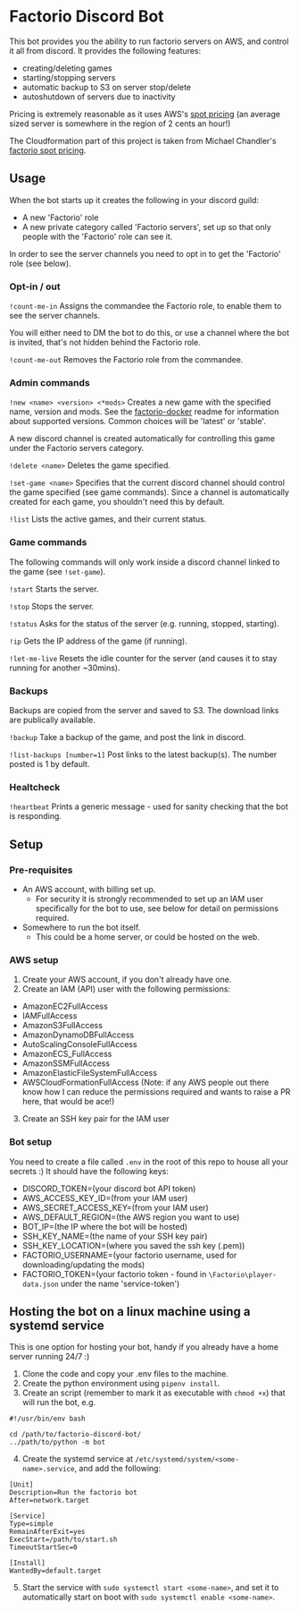 # Factorio Discord Bot

This bot provides you the ability to run factorio servers on AWS, and control it all from discord. It provides the following features:
- creating/deleting games
- starting/stopping servers
- automatic backup to S3 on server stop/delete
- autoshutdown of servers due to inactivity

Pricing is extremely reasonable as it uses AWS's [spot pricing](https://aws.amazon.com/ec2/spot/pricing/) (an average sized server is somewhere in the region of 2 cents an hour!)

The Cloudformation part of this project is taken from Michael Chandler's [factorio spot pricing](https://github.com/m-chandler/factorio-spot-pricing).


## Usage

When the bot starts up it creates the following in your discord guild:
- A new 'Factorio' role
- A new private category called 'Factorio servers', set up so that only people with the 'Factorio' role can see it.

In order to see the server channels you need to opt in to get the 'Factorio' role (see below).

### Opt-in / out
`!count-me-in`
Assigns the commandee the Factorio role, to enable them to see the server channels.

You will either need to DM the bot to do this, or use a channel where the bot is invited, that's not hidden behind the Factorio role.

`!count-me-out`
Removes the Factorio role from the commandee.


### Admin commands
`!new <name> <version> <*mods>`
Creates a new game with the specified name, version and mods. See the [factorio-docker](https://github.com/factoriotools/factorio-docker) readme for information about supported versions. Common choices will be 'latest' or 'stable'.

A new discord channel is created automatically for controlling this game under the Factorio servers category.

`!delete <name>`
Deletes the game specified.

`!set-game <name>`
Specifies that the current discord channel should control the game specified (see game commands). Since a channel is automatically created for each game, you shouldn't need this by default.

`!list`
Lists the active games, and their current status.

### Game commands
The following commands will only work inside a discord channel linked to the game (see `!set-game`).

`!start`
Starts the server.

`!stop`
Stops the server.

`!status`
Asks for the status of the server (e.g. running, stopped, starting).

`!ip`
Gets the IP address of the game (if running).

`!let-me-live`
Resets the idle counter for the server (and causes it to stay running for another ~30mins).

### Backups
Backups are copied from the server and saved to S3. The download links are publically available.

`!backup`
Take a backup of the game, and post the link in discord.

`!list-backups [number=1]`
Post links to the latest backup(s). The number posted is 1 by default.

### Healtcheck
`!heartbeat`
Prints a generic message - used for sanity checking that the bot is responding.

## Setup

### Pre-requisites

* An AWS account, with billing set up.
  - For security it is strongly recommended to set up an IAM user specifically for the bot to use, see below for detail on permissions required.
* Somewhere to run the bot itself.
  - This could be a home server, or could be hosted on the web.

### AWS setup

1. Create your AWS account, if you don't already have one.
2. Create an IAM (API) user with the following permissions:
  * AmazonEC2FullAccess
  * IAMFullAccess
  * AmazonS3FullAccess
  * AmazonDynamoDBFullAccess
  * AutoScalingConsoleFullAccess
  * AmazonECS_FullAccess
  * AmazonSSMFullAccess
  * AmazonElasticFileSystemFullAccess
  * AWSCloudFormationFullAccess
(Note: if any AWS people out there know how I can reduce the permissions required and wants to raise a PR here, that would be ace!)
3. Create an SSH key pair for the IAM user

### Bot setup
You need to create a file called `.env` in the root of this repo to house all your secrets :) It should have the following keys:
* DISCORD_TOKEN=(your discord bot API token)
* AWS_ACCESS_KEY_ID=(from your IAM user)
* AWS_SECRET_ACCESS_KEY=(from your IAM user)
* AWS_DEFAULT_REGION=(the AWS region you want to use)
* BOT_IP=(the IP where the bot will be hosted)
* SSH_KEY_NAME=(the name of your SSH key pair)
* SSH_KEY_LOCATION=(where you saved the ssh key (.pem))
* FACTORIO_USERNAME=(your factorio username, used for downloading/updating the mods)
* FACTORIO_TOKEN=(your factorio token - found in `\Factorio\player-data.json` under the name 'service-token')

## Hosting the bot on a linux machine using a systemd service
This is one option for hosting your bot, handy if you already have a home server running 24/7 :)

1. Clone the code and copy your .env files to the machine.
2. Create the python environment using `pipenv install`.
3. Create an script (remember to mark it as executable with `chmod +x`) that will run the bot, e.g.
```
#!/usr/bin/env bash

cd /path/to/factorio-discord-bot/
../path/to/python -m bot
```
4. Create the systemd service at `/etc/systemd/system/<some-name>.service`, and add the following:
```
[Unit]
Description=Run the factorio bot
After=network.target

[Service]
Type=simple
RemainAfterExit=yes
ExecStart=/path/to/start.sh
TimeoutStartSec=0

[Install]
WantedBy=default.target
```
5. Start the service with `sudo systemctl start <some-name>`, and set it to automatically start on boot with `sudo systemctl enable <some-name>`.